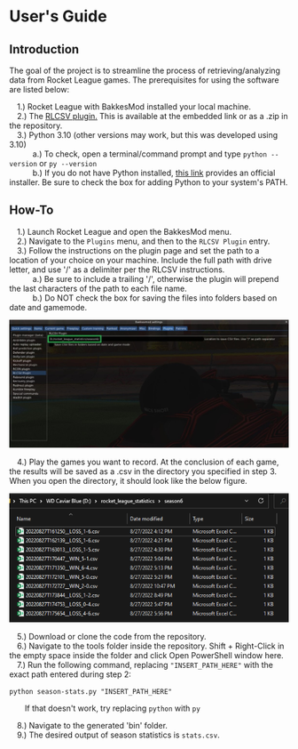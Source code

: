 # User's Guide

## Introduction
The goal of the project is to streamline the process of retrieving/analyzing data from Rocket League games. The prerequisites for using the software are listed below:

&emsp;1.) Rocket League with BakkesMod installed your local machine. \
&emsp;2.) The [RLCSV plugin.](https://bakkesplugins.com/plugins/view/94) This is available at the embedded link or as a .zip in the repository. \
&emsp;3.) Python 3.10 (other versions may work, but this was developed using 3.10) \
&emsp;&emsp;&emsp;a.) To check, open a terminal/command prompt and type ```python --version``` or ```py --version``` \
&emsp;&emsp;&emsp;b.) If you do not have Python installed, [this link](https://www.python.org/downloads/) provides an official installer. Be sure to check the box for adding Python to your system's PATH.

## How-To

&emsp;1.) Launch Rocket League and open the BakkesMod menu. \
&emsp;2.) Navigate to the ```Plugins``` menu, and then to the ```RLCSV Plugin``` entry. \
&emsp;3.) Follow the instructions on the plugin page and set the path to a location of your choice on your machine. Include the full path with drive letter, and use '/' as a delimiter per the RLCSV instructions.\
&emsp;&emsp;&emsp;a.) Be sure to include a trailing '/', otherwise the plugin will prepend the last characters of the path to each file name. \
&emsp;&emsp;&emsp;b.) Do NOT check the box for saving the files into folders based on date and gamemode.

<p align="center">
  <img src="documentation/pics/rlcsv_path_cropped.jpg" />
</p>

&emsp;4.) Play the games you want to record. At the conclusion of each game, the results will be saved as a .csv in the directory you specified in step 3. When you open the directory, it should look like the below figure.

<p align="center">
  <img src="documentation/pics/directory.png" />
</p>

&emsp;5.) Download or clone the code from the repository. \
&emsp;6.) Navigate to the tools folder inside the repository. Shift + Right-Click in the empty space inside the folder and click Open PowerShell window here. \
&emsp;7.) Run the following command, replacing ```"INSERT_PATH_HERE"``` with the exact path entered during step 2:

```
python season-stats.py "INSERT_PATH_HERE"
```

&emsp;&emsp;If that doesn't work, try replacing ```python``` with ```py``` 

&emsp;8.) Navigate to the generated 'bin' folder.\
&emsp;9.) The desired output of season statistics is ```stats.csv```.

